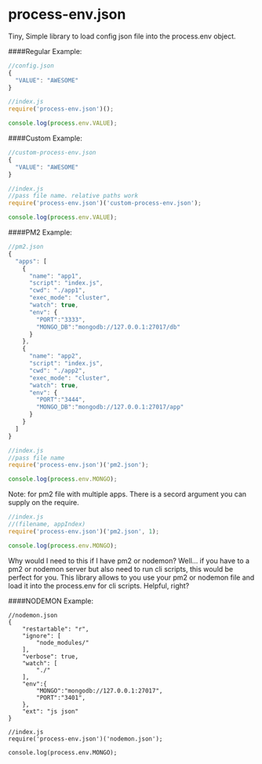# process-env.json

Tiny, Simple library to load config json file into the process.env object.

####Regular Example:
```javascript
//config.json
{
  "VALUE": "AWESOME"
}
```

```javascript
//index.js
require('process-env.json')();

console.log(process.env.VALUE);
```

####Custom Example:
```javascript
//custom-process-env.json
{
  "VALUE": "AWESOME"
}
```

```javascript
//index.js
//pass file name. relative paths work
require('process-env.json')('custom-process-env.json');

console.log(process.env.VALUE);
```

####PM2 Example:
```javascript
//pm2.json
{
  "apps": [
    {
      "name": "app1",
      "script": "index.js",
      "cwd": "./app1",
      "exec_mode": "cluster",
      "watch": true,
      "env": {
        "PORT":"3333",
        "MONGO_DB":"mongodb://127.0.0.1:27017/db"
      }
    },
    {
      "name": "app2",
      "script": "index.js",
      "cwd": "./app2",
      "exec_mode": "cluster",
      "watch": true,
      "env": {
        "PORT":"3444",
        "MONGO_DB":"mongodb://127.0.0.1:27017/app"
      }
    }
  ]
}
```

```javascript
//index.js
//pass file name
require('process-env.json')('pm2.json');

console.log(process.env.MONGO);
```

Note: for pm2 file with multiple apps. There is a secord argument you can supply on the require.

```javascript
//index.js
//(filename, appIndex)
require('process-env.json')('pm2.json', 1);

console.log(process.env.MONGO);
```


Why would I need to this if I have pm2 or nodemon? Well... if you have to a pm2 or nodemon server but also need to run cli scripts, this would be perfect for you. This library allows to you use your pm2 or nodemon file and load it into the process.env for cli scripts. Helpful, right?

####NODEMON Example:
```
//nodemon.json
{
	"restartable": "r",
	"ignore": [
		"node_modules/"
	],
	"verbose": true,
	"watch": [
		"./"
	],
	"env":{
		"MONGO":"mongodb://127.0.0.1:27017",
		"PORT":"3401",
	},
	"ext": "js json"
}
```

```
//index.js
require('process-env.json')('nodemon.json');

console.log(process.env.MONGO);
```
